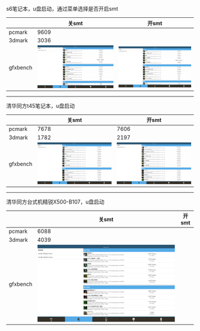 
s6笔记本，u盘启动，通过菜单选择是否开启smt

||关smt|开smt|
|-----|-----|-----|
|pcmark|9609||
|3dmark|3036||
|gfxbench|![](../picture/s6_nosmt_gfx1.png)|![](../picture/s6_nosmt_gfx1.png)|

***

清华同方t45笔记本，u盘启动

||关smt|开smt|
|-----|-----|-----|
|pcmark|7678|7606|
|3dmark|1782|2197|
|gfxbench|![](../picture/pc01_nosmt_gfx1.png)|![](../picture/pc01_havesmt_gfx1.png)|

***

清华同方台式机精锐X500-B107，u盘启动

||关smt|开smt|
|-----|-----|-----|
|pcmark|6088||
|3dmark|4039||
|gfxbench|![](../picture/pc03_nosmt_gfx1.png)||

